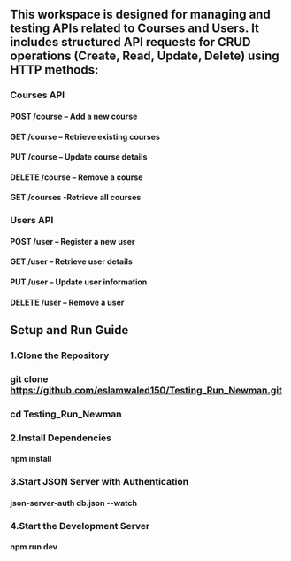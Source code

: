 ## This workspace is designed for managing and testing APIs related to Courses and Users. It includes structured API requests for CRUD operations (Create, Read, Update, Delete) using HTTP methods:

### Courses API
#### POST /course – Add a new course
#### GET /course – Retrieve existing courses
#### PUT /course – Update course details
#### DELETE /course – Remove a course
#### GET /courses -Retrieve all courses

### Users API
#### POST /user – Register a new user
#### GET /user – Retrieve user details
#### PUT /user – Update user information
#### DELETE /user – Remove a user


## Setup and Run Guide

### 1.Clone the Repository
### git clone https://github.com/eslamwaled150/Testing_Run_Newman.git
### cd Testing_Run_Newman
### 2.Install Dependencies
#### npm install
### 3.Start JSON Server with Authentication
#### json-server-auth db.json --watch
### 4.Start the Development Server
#### npm run dev

